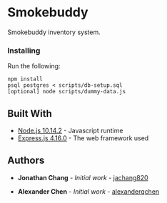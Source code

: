 # Smokebuddy

Smokebuddy inventory system.

### Installing

Run the following:

```
npm install
psql postgres < scripts/db-setup.sql
[optional] node scripts/dummy-data.js
```

## Built With

* [Node.js 10.14.2](https://nodejs.org/) - Javascript runtime
* [Express.js 4.16.0](https://expressjs.com/) - The web framework used

## Authors

* **Jonathan Chang** - *Initial work* - [jachang820](https://github.com/jachang820)

* **Alexander Chen** - *Initial work* - [alexanderqchen](https://github.com/alexanderqchen)
